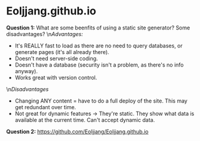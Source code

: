 # Eoljjang.github.io
**Question 1:** What are some beenfits of using a static site generator? Some disadvantages?
\n*Advantages:*
- It's REALLY fast to load as there are no need to query databases, or generate pages (it's all already there).
- Doesn't need server-side coding.
- Doesn't have a database (security isn't a problem, as there's no info anyway).
- Works great with version control.

\n*Disadvantages*
- Changing ANY content = have to do a full deploy of the site. This may get redundant over time.
- Not great for dynamic features -> They're static. They show what data is available at the current time. Can't accept dynamic data.

**Question 2:** https://github.com/Eoljjang/Eoljjang.github.io